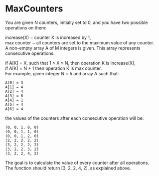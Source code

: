 # MaxCounters
 
You are given N counters, initially set to 0, and you have two possible operations on them:  
  
increase(X) − counter X is increased by 1,  
max counter − all counters are set to the maximum value of any counter.  
A non-empty array A of M integers is given. This array represents consecutive operations:  
  
if A[K] = X, such that 1 ≤ X ≤ N, then operation K is increase(X),  
if A[K] = N + 1 then operation K is max counter.  
For example, given integer N = 5 and array A such that:  
  
    A[0] = 3  
    A[1] = 4  
    A[2] = 4  
    A[3] = 6  
    A[4] = 1  
    A[5] = 4  
    A[6] = 4  
the values of the counters after each consecutive operation will be:  
  
    (0, 0, 1, 0, 0)  
    (0, 0, 1, 1, 0)  
    (0, 0, 1, 2, 0)  
    (2, 2, 2, 2, 2)  
    (3, 2, 2, 2, 2)  
    (3, 2, 2, 3, 2)  
    (3, 2, 2, 4, 2)  
The goal is to calculate the value of every counter after all operations.  
The function should return [3, 2, 2, 4, 2], as explained above.  